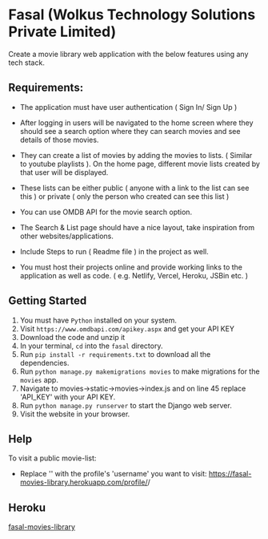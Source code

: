 # Fasal (Wolkus Technology Solutions Private Limited)

Create a movie library web application with the below features using any tech stack.

## Requirements:

- The application must have user authentication ( Sign In/ Sign Up )

- After logging in users will be navigated to the home screen where they should see a search option where they can search movies and see details of those movies.

- They can create a list of movies by adding the movies to lists. ( Similar to youtube playlists ). On the home page, different movie lists created by that user will be displayed.

- These lists can be either public ( anyone with a link to the list can see this ) or private ( only the person who created can see this list )

- You can use OMDB API for the movie search option.

- The Search & List page should have a nice layout, take inspiration from other websites/applications.

- Include Steps to run ( Readme file ) in the project as well.

- You must host their projects online and provide working links to the application as well as code. ( e.g. Netlify, Vercel, Heroku, JSBin etc. )

## Getting Started

1. You must have `Python` installed on your system.
2. Visit `https://www.omdbapi.com/apikey.aspx` and get your API KEY
3. Download the code and unzip it
4. In your terminal, `cd` into the `fasal` directory.
5. Run `pip install -r requirements.txt` to download all the dependencies.
6. Run `python manage.py makemigrations movies` to make migrations for the `movies` app.
7. Navigate to movies->static->movies->index.js and on line 45 replace 'API_KEY' with your API KEY.
8. Run `python manage.py runserver` to start the Django web server.
9. Visit the website in your browser.

## Help

To visit a public movie-list:

- Replace '<username>' with the profile's 'username' you want to visit: https://fasal-movies-library.herokuapp.com/profile/<username>/

## Heroku

[fasal-movies-library](https://fasal-movies-library.herokuapp.com/)
